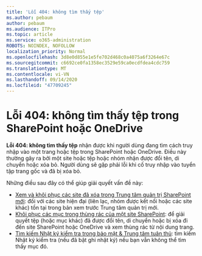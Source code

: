 ```yaml
---
title: 'Lỗi 404: không tìm thấy tệp'
ms.author: pebaum
author: pebaum
ms.audience: ITPro
ms.topic: article
ms.service: o365-administration
ROBOTS: NOINDEX, NOFOLLOW
localization_priority: Normal
ms.openlocfilehash: 3d8e0d855e1e5fe702d468c0a4075a6f3264e67c
ms.sourcegitcommit: c6692ce0fa1358ec3529e59ca0ecdfdea4cdc759
ms.translationtype: MT
ms.contentlocale: vi-VN
ms.lasthandoff: 09/14/2020
ms.locfileid: "47709245"
---
```

# <a name="error-404-file-not-found-in-sharepoint-or-onedrive"></a>Lỗi 404: không tìm thấy tệp trong SharePoint hoặc OneDrive

**Lỗi 404: không tìm thấy tệp** nhận được khi người dùng đang tìm cách truy nhập vào một trang hoặc tệp trong SharePoint hoặc OneDrive. Điều này thường gây ra bởi một site hoặc tệp hoặc nhóm nhận được đổi tên, di chuyển hoặc xóa bỏ.
Người dùng sẽ gặp phải lỗi khi cố truy nhập vào tuyển tập trang gốc và đã bị xóa bỏ.

Những điều sau đây có thể giúp giải quyết vấn đề này:
- [Xem và khôi phục các site đã xóa trong Trung tâm quản trị SharePoint mới](https://docs.microsoft.com/sharepoint/view-and-restore-deleted-sites-in-new-admin-center): đối với các site hiện đại (liên lạc, nhóm được kết nối hoặc các site khác) tồn tại trong bản xem trước Trung tâm quản trị mới.
- [Khôi phục các mục trong thùng rác của một site SharePoint](https://support.office.com/article/Restore-items-in-the-Recycle-Bin-of-a-SharePoint-site-6df466b6-55f2-4898-8d6e-c0dff851a0be): để giải quyết tệp (hoặc mục khác) đã được đổi tên, di chuyển hoặc bị xóa đi đến site SharePoint hoặc OneDrive và xem thùng rác từ nội dung trang.
- [Tìm kiếm Nhật ký kiểm tra trong bảo mật &amp; Trung tâm tuân thủ](https://docs.microsoft.com/microsoft-365/compliance/search-the-audit-log-in-security-and-compliance): tìm kiếm Nhật ký kiểm tra (nếu đã bật ghi nhật ký) nếu bạn vẫn không thể tìm thấy mục đó.